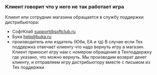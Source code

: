 ### Клиент говорит что у него не так работает игра
Клиент или сотрудник магазина обращается в службу поддержки дистрибьютора: 
- СофтКлаб support@softclub.ru
- Бука help@buka.ru
- производитель или издатель (Юби, ЕА и тд)
В случае если Тех поддержка отвечает клиенту что надо вернуть игру в магазин. 
Клиент приносит игру нам с номером обращения в Техподдержку где указано, что можно вернуть.
Мы производим возврат денег клиенту, и отправляем игру дистрибьютору вместе с письмом из Тех поддержки

